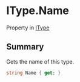 # IType.Name

Property in [IType](/docs/api/csharp/yarn.itype.md)

## Summary


Gets the name of this type.


```csharp
string Name { get; }
```


